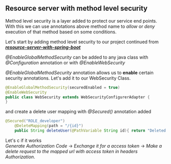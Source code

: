 ## Resource server with method level security 

Method level security is a layer added to protect our service end points.  
With this we can use annotations above method name to _allow_ or _deny_ execution of that method based on some conditions.

Let's start by adding method level security to our project continued from 
[___resource-server-with-spring-boot___](https://github.com/bertoxious/keycloak/tree/main/resource-server-with-spring-boot)  

_@EnableGlobalMethodSecurity_ can be added to any java class with _@Configuration_ annotation or with _@EnableWebSecurity_  

_@EnableGlobalMethodSecurity_ annotation allows us to __enable__ certain security annotations. Let's add it to our WebSecurity Class.  

```java
@EnableGlobalMethodSecurity(securedEnabled = true)
@EnableWebSecurity
public class WebSecurity extends WebSecurityConfigurerAdapter {
}
```
and create a delete user mapping with _@Secured()_ annotation added

```java
@Secured("ROLE_developer")
    @DeleteMapping(path = "/{id}")
    public String deleteUser(@PathVariable String id){ return "Deleted user with id"+ id;}
```
Let's c if it works  
_Generate Authorization Code_ -> _Exchange it for a access token_ -> _Make a delete request to the mapped url with access token in headers Authorization_.
